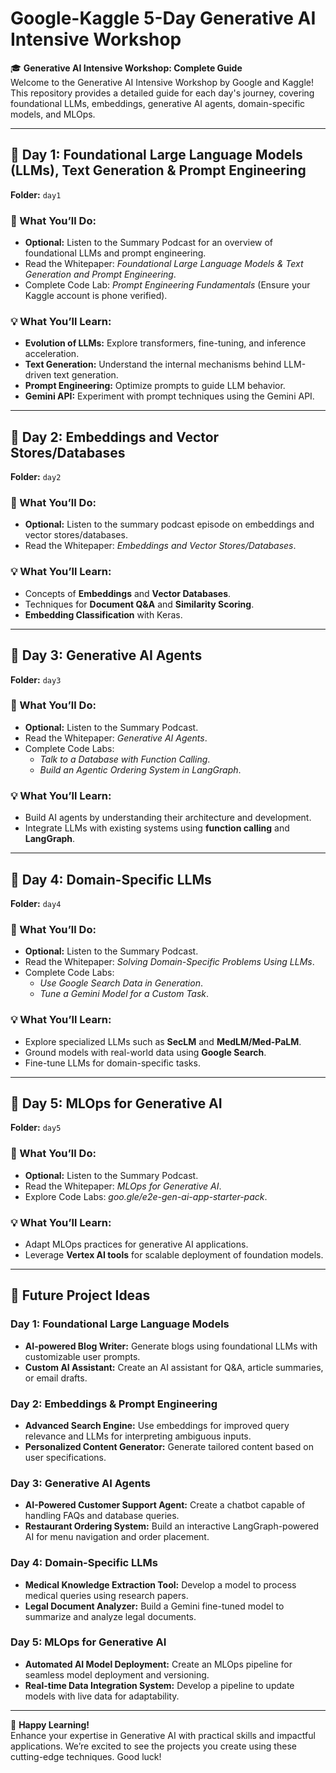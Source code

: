 # Google-Kaggle 5-Day Generative AI Intensive Workshop

🎓 **Generative AI Intensive Workshop: Complete Guide**  
Welcome to the Generative AI Intensive Workshop by Google and Kaggle! This repository provides a detailed guide for each day's journey, covering foundational LLMs, embeddings, generative AI agents, domain-specific models, and MLOps. 

---

## 📅 **Day 1: Foundational Large Language Models (LLMs), Text Generation & Prompt Engineering**  
**Folder:** `day1`

### 📝 What You’ll Do:
- **Optional:** Listen to the Summary Podcast for an overview of foundational LLMs and prompt engineering.  
- Read the Whitepaper: *Foundational Large Language Models & Text Generation and Prompt Engineering*.  
- Complete Code Lab: *Prompt Engineering Fundamentals* (Ensure your Kaggle account is phone verified).  

### 💡 What You’ll Learn:
- **Evolution of LLMs:** Explore transformers, fine-tuning, and inference acceleration.  
- **Text Generation:** Understand the internal mechanisms behind LLM-driven text generation.  
- **Prompt Engineering:** Optimize prompts to guide LLM behavior.  
- **Gemini API:** Experiment with prompt techniques using the Gemini API.  

---

## 📅 **Day 2: Embeddings and Vector Stores/Databases**  
**Folder:** `day2`

### 📝 What You’ll Do:
- **Optional:** Listen to the summary podcast episode on embeddings and vector stores/databases.  
- Read the Whitepaper: *Embeddings and Vector Stores/Databases*.  

### 💡 What You’ll Learn:
- Concepts of **Embeddings** and **Vector Databases**.  
- Techniques for **Document Q&A** and **Similarity Scoring**.  
- **Embedding Classification** with Keras.  

---

## 📅 **Day 3: Generative AI Agents**  
**Folder:** `day3`

### 📝 What You’ll Do:
- **Optional:** Listen to the Summary Podcast.  
- Read the Whitepaper: *Generative AI Agents*.  
- Complete Code Labs:  
  - *Talk to a Database with Function Calling*.  
  - *Build an Agentic Ordering System in LangGraph*.  

### 💡 What You’ll Learn:
- Build AI agents by understanding their architecture and development.  
- Integrate LLMs with existing systems using **function calling** and **LangGraph**.  

---

## 📅 **Day 4: Domain-Specific LLMs**  
**Folder:** `day4`

### 📝 What You’ll Do:
- **Optional:** Listen to the Summary Podcast.  
- Read the Whitepaper: *Solving Domain-Specific Problems Using LLMs*.  
- Complete Code Labs:  
  - *Use Google Search Data in Generation*.  
  - *Tune a Gemini Model for a Custom Task*.  

### 💡 What You’ll Learn:
- Explore specialized LLMs such as **SecLM** and **MedLM/Med-PaLM**.  
- Ground models with real-world data using **Google Search**.  
- Fine-tune LLMs for domain-specific tasks.  

---

## 📅 **Day 5: MLOps for Generative AI**  
**Folder:** `day5`

### 📝 What You’ll Do:
- **Optional:** Listen to the Summary Podcast.  
- Read the Whitepaper: *MLOps for Generative AI*.  
- Explore Code Labs: *goo.gle/e2e-gen-ai-app-starter-pack*.  

### 💡 What You’ll Learn:
- Adapt MLOps practices for generative AI applications.  
- Leverage **Vertex AI tools** for scalable deployment of foundation models.  

---

## 🚀 **Future Project Ideas**

### **Day 1:** Foundational Large Language Models  
- **AI-powered Blog Writer:** Generate blogs using foundational LLMs with customizable user prompts.  
- **Custom AI Assistant:** Create an AI assistant for Q&A, article summaries, or email drafts.  

### **Day 2:** Embeddings & Prompt Engineering  
- **Advanced Search Engine:** Use embeddings for improved query relevance and LLMs for interpreting ambiguous inputs.  
- **Personalized Content Generator:** Generate tailored content based on user specifications.  

### **Day 3:** Generative AI Agents  
- **AI-Powered Customer Support Agent:** Create a chatbot capable of handling FAQs and database queries.  
- **Restaurant Ordering System:** Build an interactive LangGraph-powered AI for menu navigation and order placement.  

### **Day 4:** Domain-Specific LLMs  
- **Medical Knowledge Extraction Tool:** Develop a model to process medical queries using research papers.  
- **Legal Document Analyzer:** Build a Gemini fine-tuned model to summarize and analyze legal documents.  

### **Day 5:** MLOps for Generative AI  
- **Automated AI Model Deployment:** Create an MLOps pipeline for seamless model deployment and versioning.  
- **Real-time Data Integration System:** Develop a pipeline to update models with live data for adaptability.  

---

🎉 **Happy Learning!**  
Enhance your expertise in Generative AI with practical skills and impactful applications. We’re excited to see the projects you create using these cutting-edge techniques. Good luck!  
